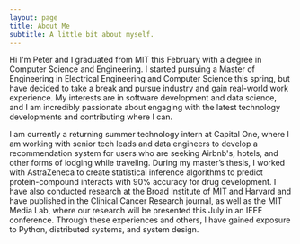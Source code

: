 ```yaml
---
layout: page
title: About Me
subtitle: A little bit about myself.
---
```


Hi I'm Peter and I graduated from MIT this February with a degree in Computer Science and Engineering. I started pursuing a Master of Engineering in Electrical Engineering and Computer Science this spring, but have decided to take a break and pursue industry and gain real-world work experience. My interests are in software development and data science, and I am incredibly passionate about engaging with the latest technology developments and contributing where I can.

I am currently a returning summer technology intern at Capital One, where I am working with senior tech leads and data engineers to develop a recommendation system for users who are seeking Airbnb's, hotels, and other forms of lodging while traveling. During my master’s thesis, I worked with AstraZeneca to create statistical inference algorithms to predict protein-compound interacts with 90% accuracy for drug development. I have also conducted research at the Broad Institute of MIT and Harvard and have published in the Clinical Cancer Research journal, as well as the MIT Media Lab, where our research will be presented this July in an IEEE conference. Through these experiences and others, I have gained exposure to Python, distributed systems, and system design.